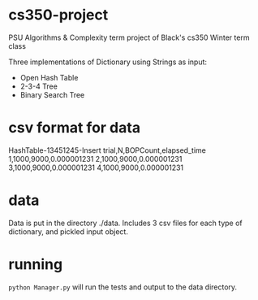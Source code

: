 # cs350-project

PSU Algorithms &amp; Complexity term project of Black's cs350 Winter term class

Three implementations of Dictionary using Strings as input:
  - Open Hash Table
  - 2-3-4 Tree
  - Binary Search Tree

# csv format for data

HashTable-13451245-Insert
trial,N,BOPCount,elapsed_time
1,1000,9000,0.000001231
2,1000,9000,0.000001231
3,1000,9000,0.000001231
4,1000,9000,0.000001231

# data

Data is put in the directory ./data. Includes 3 csv files for each type of dictionary, and pickled input object.

# running

`python Manager.py` will run the tests and output to the data directory.
